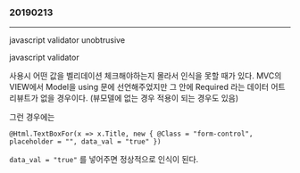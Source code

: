 ### 20190213
---
javascript validator unobtrusive

javascript validator

사용시 어떤 값을 벨리데이션 체크해야하는지 몰라서 인식을 못할 때가 있다.
MVC의 VIEW에서 Model을 using 문에 선언해주었지만 그 안에 Required 라는 데이터 어트리뷰트가 없을 경우이다.
(뷰모델에 없는 경우 적용이 되는 경우도 있음)

그런 경우에는

```@Html.TextBoxFor(x => x.Title, new { @Class = "form-control", placeholder = "", data_val = "true" })```

```data_val = "true"``` 를 넣어주면 정상적으로 인식이 된다.